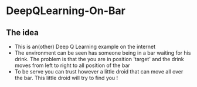 # DeepQLearning-On-Bar
## The idea
- This is an(other) Deep Q Learning example on the internet
- The environment can be seen has someone being in a bar waiting for his drink. The problem is that the you are in position 'target' and the drink moves from left to right to all position of the bar
- To be serve you can trust however a little droid that can move all over the bar. This little droid will try to find you ! 

